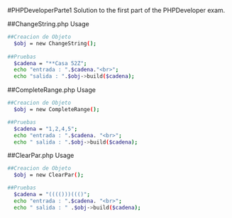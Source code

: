 #PHPDeveloperParte1
Solution to the first part of the PHPDeveloper exam.

##ChangeString.php
Usage
```bash
##Creacion de Objeto
  $obj = new ChangeString();
 
##Pruebas
  $cadena = "**Casa 52Z";
  echo "entrada : ".$cadena."<br>";
  echo "salida : ".$obj->build($cadena);
``` 
 
##CompleteRange.php
Usage
```bash
##Creacion de Objeto
  $obj = new CompleteRange();

##Pruebas
  $cadena = "1,2,4,5";
  echo "entrada : ".$cadena. "<br>";
  echo " salida : ".$obj->build($cadena);
``` 

##ClearPar.php
Usage
```bash
##Creacion de Objeto
  $obj = new ClearPar();

##Pruebas
  $cadena = "(((()))((()";
  echo "entrada : ".$cadena. "<br>";
  echo " salida : " .$obj->build($cadena);
``` 

